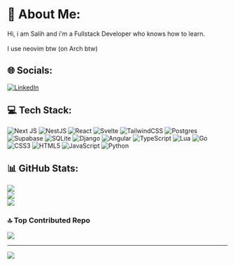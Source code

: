 # 💫 About Me:
Hi, i am Salih and i'm a Fullstack Developer who knows how to learn.<br><br>I use neovim btw (on Arch btw)


## 🌐 Socials:
[![LinkedIn](https://img.shields.io/badge/LinkedIn-%230077B5.svg?logo=linkedin&logoColor=white)](https://linkedin.com/in/mehmetsalihyavuz) 

## 💻 Tech Stack:
![Next JS](https://img.shields.io/badge/Next-black?style=flat&logo=next.js&logoColor=white) ![NestJS](https://img.shields.io/badge/nestjs-%23E0234E.svg?style=flat&logo=nestjs&logoColor=white) ![React](https://img.shields.io/badge/react-%2320232a.svg?style=flat&logo=react&logoColor=%2361DAFB) ![Svelte](https://img.shields.io/badge/svelte-%23f1413d.svg?style=flat&logo=svelte&logoColor=white) ![TailwindCSS](https://img.shields.io/badge/tailwindcss-%2338B2AC.svg?style=flat&logo=tailwind-css&logoColor=white) ![Postgres](https://img.shields.io/badge/postgres-%23316192.svg?style=flat&logo=postgresql&logoColor=white) ![Supabase](https://img.shields.io/badge/Supabase-3ECF8E?style=flat&logo=supabase&logoColor=white) ![SQLite](https://img.shields.io/badge/sqlite-%2307405e.svg?style=flat&logo=sqlite&logoColor=white) ![Django](https://img.shields.io/badge/django-%23092E20.svg?style=flat&logo=django&logoColor=white) ![Angular](https://img.shields.io/badge/angular-%23DD0031.svg?style=flat&logo=angular&logoColor=white) ![TypeScript](https://img.shields.io/badge/typescript-%23007ACC.svg?style=flat&logo=typescript&logoColor=white) ![Lua](https://img.shields.io/badge/lua-%232C2D72.svg?style=flat&logo=lua&logoColor=white) ![Go](https://img.shields.io/badge/go-%2300ADD8.svg?style=flat&logo=go&logoColor=white) ![CSS3](https://img.shields.io/badge/css3-%231572B6.svg?style=flat&logo=css3&logoColor=white) ![HTML5](https://img.shields.io/badge/html5-%23E34F26.svg?style=flat&logo=html5&logoColor=white) ![JavaScript](https://img.shields.io/badge/javascript-%23323330.svg?style=flat&logo=javascript&logoColor=%23F7DF1E) ![Python](https://img.shields.io/badge/python-3670A0?style=flat&logo=python&logoColor=ffdd54)
## 📊 GitHub Stats:
![](https://github-readme-stats.vercel.app/api?username=msyavuz&theme=tokyonight&hide_border=true&include_all_commits=false&count_private=true)<br/>
![](https://github-readme-streak-stats.herokuapp.com/?user=msyavuz&theme=tokyonight&hide_border=true)<br/>
![](https://github-readme-stats.vercel.app/api/top-langs/?username=msyavuz&theme=tokyonight&hide_border=true&include_all_commits=false&count_private=true&layout=compact)

### 🔝 Top Contributed Repo
![](https://github-contributor-stats.vercel.app/api?username=msyavuz&limit=5&theme=tokyonight&combine_all_yearly_contributions=true)

---
[![](https://visitcount.itsvg.in/api?id=msyavuz&icon=0&color=9)](https://visitcount.itsvg.in)

<!-- Proudly created with GPRM ( https://gprm.itsvg.in ) -->
